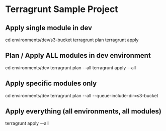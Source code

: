 # Terragrunt Sample Project

## Apply single module in dev

cd environments/dev/s3-bucket
terragrunt plan
terragrunt apply

## Plan / Apply ALL modules in dev environment

cd environments/dev
terragrunt plan --all
terragrunt apply --all

## Apply specific modules only

cd environments/dev
terragrunt plan --all --queue-include-dir=s3-bucket

## Apply everything (all environments, all modules)

terragrunt apply --all
